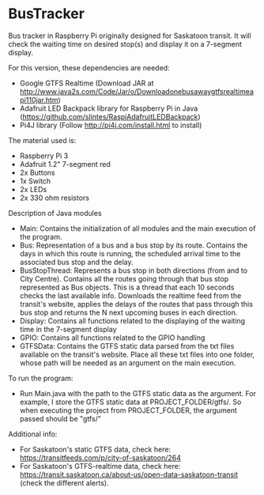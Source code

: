 # BusTracker
Bus tracker in Raspberry Pi originally designed for Saskatoon transit. It will check the waiting time on desired stop(s) and display it on a 7-segment display.

For this version, these dependencies are needed:
- Google GTFS Realtime (Download JAR at http://www.java2s.com/Code/Jar/o/Downloadonebusawaygtfsrealtimeapi110jar.htm)
- Adafruit LED Backpack library for Raspberry Pi in Java (https://github.com/slintes/RaspiAdafruitLEDBackpack)
- Pi4J library (Follow http://pi4j.com/install.html to install)

The material used is:
- Raspberry Pi 3
- Adafruit 1.2" 7-segment red
- 2x Buttons
- 1x Switch
- 2x LEDs
- 2x 330 ohm resistors

Description of Java modules
- Main: Contains the initialization of all modules and the main execution of the program.
- Bus: Representation of a bus and a bus stop by its route. Contains the days in which this route is running, the scheduled arrival time to the associated bus stop and the delay.
- BusStopThread: Represents a bus stop in both directions (from and to City Centre). Contains all the routes going through that bus stop represented as Bus objects. This is a thread that each 10 seconds checks the last available info. Downloads the realtime feed from the transit's website, applies the delays of the routes that pass through this bus stop and returns the N next upcoming buses in each direction.
- Display: Contains all functions related to the displaying of the waiting time in the 7-segment display
- GPIO: Contains all functions related to the GPIO handling
- GTFSData: Contains the GTFS static data parsed from the txt files available on the transit's website. Place all these txt files into one folder, whose path will be needed as an argument on the main execution.

To run the program:
- Run Main.java with the path to the GTFS static data as the argument. For example, I store the GTFS static data at PROJECT_FOLDER/gtfs/. So when executing the project from PROJECT_FOLDER, the argument passed should be "gtfs/"

Additional info:
- For Saskatoon's static GTFS data, check here: https://transitfeeds.com/p/city-of-saskatoon/264
- For Saskatoon's GTFS-realtime data, check here: https://transit.saskatoon.ca/about-us/open-data-saskatoon-transit (check the different alerts).
